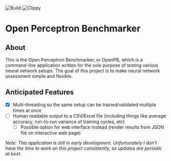 ![Build](https://github.com/dakatk/rust-nn-cli/workflows/Build/badge.svg?branch=master) ![Clippy](https://github.com/dakatk/rust-nn-cli/workflows/Clippy/badge.svg?branch=master)

# Open Perceptron Benchmarker

## About 

This is the Open Perceptron Benchmarker, or OpenPB, which is a command-line application written for the sole purpose of testing various neural network setups. The goal of this project is to make neural network assessment simple and flexible. 

## Anticipated Features

 - [x] Multi-threading so the same setup can be trained/validated mutliple times at once
 - [ ] Human readable output to a CSV/Excel file (including things like average accuracy, run-to-run variance of training cycles, etc)
    - [ ] Possible option for web interface instead (render results from JSON file on interactive web page)

*Note: This application is still in early development. Unfortunately I don't have the time to work on this project consistently, so updates are periodic at best.*
